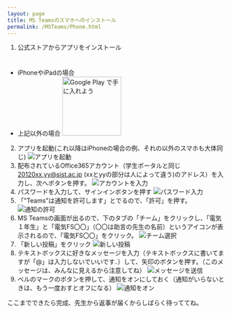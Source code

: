 ```yaml
---
layout: page
title: MS Teamsのスマホへのインストール
permalink: /MSTeams/Phone.html
---
```


1. 公式ストアからアプリをインストール
- iPhoneやiPadの場合
<a href="https://apps.apple.com/jp/app/microsoft-teams/id1113153706?mt=8" style="display:inline-block;overflow:hidden;background:url(https://linkmaker.itunes.apple.com/ja-jp/badge-lrg.svg?releaseDate=2016-11-02&kind=iossoftware&bubble=ios_apps) no-repeat;width:135px;height:40px;"></a>
- 上記以外の場合
<a href='https://play.google.com/store/apps/details?id=com.microsoft.teams&hl=ja&pcampaignid=pcampaignidMKT-Other-global-all-co-prtnr-py-PartBadge-Mar2515-1'><img alt='Google Play で手に入れよう' src='https://play.google.com/intl/ja/badges/static/images/badges/ja_badge_web_generic.png' width="135"/></a>
2. アプリを起動(これ以降はiPhoneの場合の例、それの以外のスマホも大体同じ)
![アプリを起動](/images/Phone2.PNG)
3. 配布されているOffice365アカウント（学生ポータルと同じ 20120xx.yy@sist.ac.jp (xxとyyの部分は人によって違う)のアドレス）を入力し、次へボタンを押す。
![アカウントを入力](/images/Phone3.PNG)
4. パスワードを入力して、サインインボタンを押す
![パスワード入力](/images/Phone4.PNG)
5. 「"Teams"は通知を許可します」とでるので、「許可」を押す。
![通知の許可](/images/Phone5.PNG)
6. MS Teamsの画面が出るので、下のタブの「チーム」をクリックし、「電気１年生」と「電気FS〇〇」（〇〇は助言の先生の名前）というアイコンが表示されるので、「電気FS〇〇」をクリック。
![チーム選択](/images/Phone6.PNG)
7. 「新しい投稿」をクリック
![新しい投稿](/images/Phone7.PNG)
8. テキストボックスに好きなメッセージを入力（テキストボックスに書いてますが「@」は入力しないでいいです．）して、矢印のボタンを押す。（このメッセージは、みんなに見えるから注意してね）
![メッセージを送信](/images/Phone8.PNG)
9. ベルのマークのボタンを押して、通知をオンにしておく（通知がいらないときは、もう一度おすとオフになる）
![通知をオン](/images/Phone9.PNG)

ここまでできたら完成、先生から返事が届くからしばらく待っててね。


